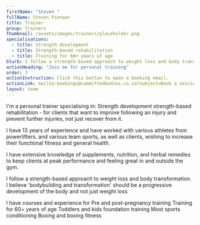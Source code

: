 ```yaml
---
firstName: "Steven "
fullName: Steven Pienaar
title: Trainer
group: Trainers
thumbnail: /assets/images/trainers/placeholder.png
specialisations:
  - title: Strength development
  - title: Strength-based rehabilitation
  - title: Training for 60+ years of age
blurb: I follow a strength-based approach to weight loss and body transformation
actionHeading: "Join me for personal training"
order: 3
actionInstruction: Click this button to open a booking email.           
actionLink: mailto:bookings@committedbodies.co.za?subject=Book a session with Steven
layout: team
---
```

I'm a personal trainer specialising in:
Strength development
strength-based rehabilitation - for clients that want to improve following an injury and prevent further injuries, not just recover from it.

I have 13 years of experience and have worked with various athletes from powerlifters, and various team sports, as well as clients, wishing to increase their functional fitness and general health. 

I have extensive knowledge of supplements, nutrition, and herbal remedies to keep clients at peak performance and feeling great in and outside the gym.

I follow a strength-based approach to weight loss and body transformation. I believe 'bodybuilding and transformation' should be a progressive development of the body and not just weight loss

I have courses and experience for
Pre and post-pregnancy training
Training for 60+ years of age
Toddlers and kids foundation training
Most sports conditioning 
Boxing and boxing fitness